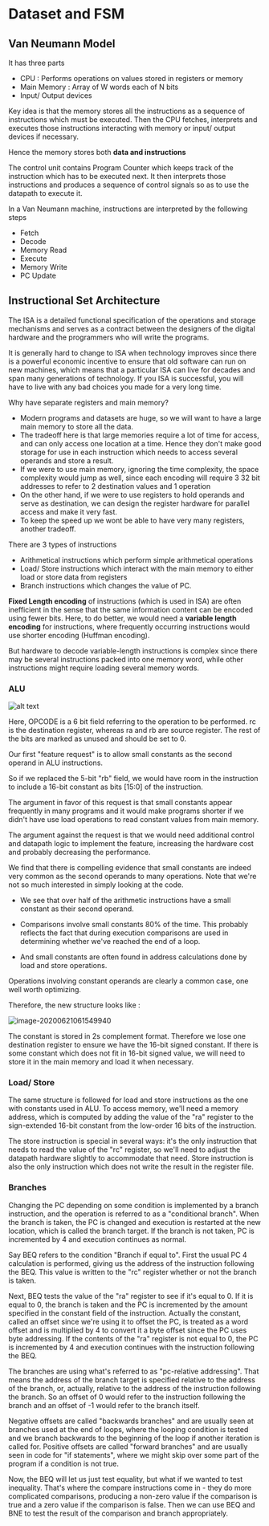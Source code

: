# Dataset and FSM

## Van Neumann Model

It has three parts

* CPU : Performs operations on values stored in registers or memory
* Main Memory : Array of W words each of N bits
* Input/ Output devices 

Key idea is that the memory stores all the instructions as a sequence of instructions which must be executed. Then the CPU fetches, interprets and executes those instructions interacting with memory or input/ output devices if necessary. 

Hence the memory stores both **data and instructions**

The control unit contains Program Counter which keeps track of the instruction which has to be executed next. It then interprets those instructions and produces a sequence of control signals so as to use the datapath to execute it. 

In a Van Neumann machine, instructions are interpreted by the following steps

* Fetch
* Decode
* Memory Read
* Execute
* Memory Write
* PC Update

## Instructional Set Architecture

The ISA is a detailed functional specification of the operations and storage mechanisms and serves as a contract between the designers of the digital hardware and the programmers who will write the programs. 

It is generally hard to change to ISA when technology improves since there is a powerful economic incentive to ensure that old software can run on new machines, which means that a particular ISA can live for decades and span many generations of technology. If you ISA is successful, you will have to live with any bad choices you made for a very long time.

Why have separate registers and main memory?

* Modern programs and datasets are huge, so we will want to have a large main memory to store all the data.
* The tradeoff here is that large memories require a lot of time for access, and can only access one location at a time. Hence they don't make good storage for use in each instruction which needs to access several operands and store a result.
* If we were to use main memory, ignoring the time complexity, the space complexity would jump as well, since each encoding will require 3 32 bit addresses to refer to 2 destination values and 1 operation 
* On the other hand, if we were to use registers to hold operands and serve as destination, we can design the register hardware for parallel access and make it very fast.
* To keep the speed up we wont be able to have  very many registers, another tradeoff.

There are 3 types of instructions

* Arithmetical instructions which perform simple arithmetical operations
* Load/ Store instructions which interact with the main memory to either load or store data from registers
* Branch instructions which changes the value of PC.

**Fixed Length encoding** of instructions (which is used in ISA) are often inefficient in the sense that the same information content can be encoded using fewer bits. Here, to do better, we would need a **variable length encoding** for instructions, where frequently occurring instructions would use shorter encoding (Huffman encoding).

But hardware to decode variable-length instructions is complex since there may be several instructions packed into one memory word, while other instructions might require loading several memory words.

### ALU

![alt text](https://github.com/AurumnPegasus/Notes/blob/master/CSO/Zvonko_Zaky/Images/Annotation%202020-06-21%20001958.png?raw=true)

Here, OPCODE is a 6 bit field referring to the operation to be performed. rc is the destination register, whereas ra and rb are source register. The rest of the bits are marked as unused and should be set to 0.

Our first "feature request" is to allow small constants as the second operand in ALU instructions.

So if we replaced the 5-bit "rb" field, we would have room in the instruction to include a 16-bit constant as bits [15:0] of the instruction.

The argument in favor of this request is that small constants appear frequently in many programs and it would make programs shorter if we didn't have use load operations to read constant values from main memory.

The argument against the request is that we would need additional control and datapath logic to implement the feature, increasing the hardware cost and probably decreasing the performance.

We find that there is compelling evidence that small constants are indeed very common as the second operands to many operations. Note that we're not so much interested in simply looking at the code.

* We see that over half of the arithmetic instructions have a small constant as their second operand.

* Comparisons involve small constants 80% of the time. This probably reflects the fact that during execution comparisons are used in determining whether we've reached the end of a loop.

* And small constants are often found in address calculations done by load and store operations.

Operations involving constant operands are clearly a common case, one well worth optimizing.

Therefore, the new structure looks like :

![image-20200621061549940](C:\Users\91961\AppData\Roaming\Typora\typora-user-images\image-20200621061549940.png)

The constant is stored in 2s complement format. Therefore we lose one destination register to ensure we have the 16-bit signed constant. If there is some constant which does not fit in 16-bit signed value, we will need to store it in the main memory and load it when necessary.



### Load/ Store

The same structure is followed for load and store instructions as the one with constants used in ALU. To access memory, we'll need a memory address, which is computed by adding the value of the "ra" register to the sign-extended 16-bit constant from the low-order 16 bits of the instruction.

The store instruction is special in several ways: it's the only instruction that needs to read the value of the "rc" register, so we'll need to adjust the datapath hardware slightly to accommodate that need. Store instruction is also the only instruction which does not write the result in the register file. 

### Branches

Changing the PC depending on some condition is implemented by a branch instruction, and the operation is referred to as a "conditional branch". When the branch is taken, the PC is changed and execution is restarted at the new location, which is called the branch target. If the branch is not taken, PC is incremented by 4 and execution continues as normal. 

Say BEQ refers to the condition "Branch if equal to".  First the usual PC 4 calculation is performed, giving us the address of the instruction following the BEQ. This value is written to the "rc" register whether or not the branch is taken. 

Next, BEQ tests the value of the "ra" register to see if it's equal to 0. If it is equal to 0, the branch is taken and the PC is incremented by the amount specified in the constant field of the instruction. Actually the constant, called an offset since we're using it to offset the PC, is treated as a word offset and is multiplied by 4 to convert it a byte offset since the PC uses byte addressing. If the contents of the "ra" register is not equal to 0, the PC  is incremented by 4 and execution continues with the instruction following the BEQ.

The branches are using what's referred to as "pc-relative addressing". That means the address of the branch target is specified relative to the address of the branch, or, actually, relative to the address of the instruction following the branch. So an offset of 0 would refer to the instruction following the branch and an offset of -1 would refer to the branch itself.

 Negative offsets are called "backwards branches" and are usually seen at branches used at the end of loops, where the looping condition is tested and we branch backwards to the beginning of the loop if another iteration is called for. Positive offsets are called "forward branches" and are usually seen in code for "if statements", where we might skip over some part of the program if a condition is not true.

Now, the BEQ will let us just test equality, but what if we wanted to test inequality. That's where the compare instructions come in - they do more complicated comparisons, producing a non-zero value if the comparison is true and a zero value if the comparison is false. Then we can use BEQ and BNE to test the result of the comparison and branch appropriately.
